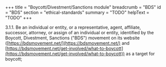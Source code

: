 +++
title = "Boycott/Divestment/Sanctions module"
breadcrumb = "BDS"
id = "BDS"
section = "ethical-standards"
summary = "TODO"
helpText = "TODO"
+++

3.1.1. Be an individual or entity, or a representative, agent, affiliate, successor, attorney, or assign of an individual or entity, identified by the Boycott, Divestment, Sanctions ("BDS") movement on its website ([https://bdsmovement.net/](https://bdsmovement.net/) and [https://bdsmovement.net/get-involved/what-to-boycott](https://bdsmovement.net/get-involved/what-to-boycott)) as a target for boycott;
